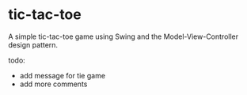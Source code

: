 # tic-tac-toe

A simple tic-tac-toe game using Swing and the Model-View-Controller design pattern.

todo:
* add message for tie game
* add more comments
